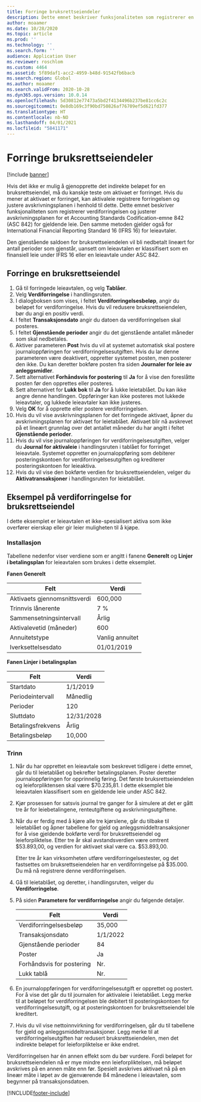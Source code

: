 ```yaml
---
title: Forringe bruksrettseiendeler
description: Dette emnet beskriver funksjonaliteten som registrerer en verdiforringelse og justerer avskrivningsplanen for aktiva for et Accounting Standards Codification-emne 842 (ASC 842) for gjeldende leie.
author: moaamer
ms.date: 10/28/2020
ms.topic: article
ms.prod: ''
ms.technology: ''
ms.search.form: ''
audience: Application User
ms.reviewer: roschlom
ms.custom: 4464
ms.assetid: 5f89daf1-acc2-4959-b48d-91542fb6bacb
ms.search.region: Global
ms.author: moaamer
ms.search.validFrom: 2020-10-28
ms.dyn365.ops.version: 10.0.14
ms.openlocfilehash: 5d30812e77473a5bd2f4134496b237be81cc6c2c
ms.sourcegitcommit: 0e8db169c3f90bd750826af76709ef5d621fd377
ms.translationtype: HT
ms.contentlocale: nb-NO
ms.lasthandoff: 04/01/2021
ms.locfileid: "5841171"
---
```

# <a name="impair-right-of-use-assets"></a>Forringe bruksrettseiendeler

[!include [banner](../includes/banner.md)]

Hvis det ikke er mulig å gjenopprette det indirekte beløpet for en bruksrettseiendel, må du kanskje teste om aktivaet er forringet. Hvis du mener at aktivaet er forringet, kan aktivaleie registrere forringelsen og justere avskrivningsplanen i henhold til dette. Dette emnet beskriver funksjonaliteten som registrerer verdiforringelsen og justerer avskrivningsplanen for et Accounting Standards Codification-emne 842 (ASC 842) for gjeldende leie. Den samme metoden gjelder også for International Financial Reporting Standard 16 (IFRS 16) for leieavtaler.

Den gjenstående saldoen for bruksrettseiendelen vil bli nedbetalt lineært for antall perioder som gjenstår, uansett om leieavtalen er klassifisert som en finansiell leie under IFRS 16 eller en leieavtale under ASC 842.

## <a name="impair-an-rou-asset"></a>Forringe en bruksrettseiendel

1. Gå til forringede leieavtalen, og velg **Tablåer**.
2. Velg **Verdiforringelse** i handlingsruten.
3. I dialogboksen som vises, i feltet **Verdiforringelsesbeløp**, angir du beløpet for verdiforringelse. Hvis du vil redusere bruksrettseiendelen, bør du angi en positiv verdi.
4. I feltet **Transaksjonsdato** angir du datoen da verdiforringelsen skal posteres.
5. I feltet **Gjenstående perioder** angir du det gjenstående antallet måneder som skal nedbetales.
6. Aktiver parameteren **Post** hvis du vil at systemet automatisk skal postere journaloppføringen for verdiforringelsesutgiften. Hvis du lar denne parameteren være deaktivert, oppretter systemet posten, men posterer den ikke. Du kan deretter bokføre posten fra siden **Journaler for leie av anleggsmidler**.
7. Sett alternativet **Forhåndsvis for postering** til **Ja** for å vise den foreslåtte posten før den opprettes eller posteres.
8. Sett alternativet for **Lukk bok** til **Ja** for å lukke leietablået. Du kan ikke angre denne handlingen. Oppføringer kan ikke posteres mot lukkede leieavtaler, og lukkede leieavtaler kan ikke justeres.
9. Velg **OK** for å opprette eller postere verdiforringelsen.
10. Hvis du vil vise avskrivningsplanen for det forringede aktivaet, åpner du avskrivningsplanen for aktivaet for leietablået. Aktivaet blir nå avskrevet på et lineært grunnlag over det antallet måneder du har angitt i feltet **Gjenstående perioder**.
11. Hvis du vil vise journaloppføringen for verdiforringelsesutgiften, velger du **Journal for aktivaleie** i handlingsruten i tablået for forringet leieavtale. Systemet oppretter en journaloppføring som debiterer posteringskontoen for verdiforringelsesutgiften og krediterer posteringskontoen for leieaktiva.
12. Hvis du vil vise den bokførte verdien for bruksrettseiendelen, velger du **Aktivatransaksjoner** i handlingsruten for leietablået.

## <a name="example-of-rou-asset-impairment"></a>Eksempel på verdiforringelse for bruksrettseiendel

I dette eksemplet er leieavtalen et ikke-spesialisert aktiva som ikke overfører eierskap eller gir leier muligheten til å kjøpe.

### <a name="setup"></a>Installasjon

Tabellene nedenfor viser verdiene som er angitt i fanene **Generelt** og **Linjer i betalingsplan** for leieavtalen som brukes i dette eksemplet.

**Fanen Generelt**

| Felt                      | Verdi            |
|----------------------------|------------------|
| Aktivaets gjennomsnittsverdi    | 600,000          |
| Trinnvis lånerente | 7 %               |
| Sammensetningsintervall       | Årlig         |
| Aktivalevetid (måneder) | 600              |
| Annuitetstype               | Vanlig annuitet |
| Iverksettelsesdato          | 01/01/2019       |

**Fanen Linjer i betalingsplan**

| Felt             | Verdi      |
|-------------------|------------|
| Startdato        | 1/1/2019   |
| Periodeintervall   | Månedlig    |
| Perioder           | 120        |
| Sluttdato          | 12/31/2028 |
| Betalingsfrekvens | Årlig   |
| Betalingsbeløp    | 10,000     |

### <a name="steps"></a>Trinn

1. Når du har opprettet en leieavtale som beskrevet tidligere i dette emnet, går du til leietablået og bekrefter betalingsplanen. Poster deretter journaloppføringen for opprinnelig føring. Det første bruksrettseiendelen og leieforpliktensen skal være $70.235,81. I dette eksemplet ble leieavtalen klassifisert som en gjeldende leie under ASC 842.
2. Kjør prosessen for satsvis journal tre ganger for å simulere at det er gått tre år for leiebetalingene, renteutgiftene og avskrivningsutgiftene.
3. Når du er ferdig med å kjøre alle tre kjørslene, går du tilbake til leietablået og åpner tabellene for gjeld og anleggsmiddeltransaksjoner for å vise gjeldende bokførte verdi for bruksrettseiendel og leieforpliktelse. Etter tre år skal avstandsverdien være omtrent $53.893,00, og verdien for aktivaet skal være ca. $53.893,00. 

    Etter tre år kan virksomheten utføre verdiforringelsestester, og det fastsettes om bruksrettseiendelen har en verdiforringelse på $35.000. Du må nå registrere denne verdiforringelsen.
    
4. Gå til leietablået, og deretter, i handlingsruten, velger du **Verdiforringelse**.
5. På siden **Parametere for verdiforringelse** angir du følgende detaljer.

    | Felt                  | Verdi    |
    |------------------------|----------|
    | Verdiforringelsesbeløp      | 35,000   |
    | Transaksjonsdato       | 1/1/2022 |
    | Gjenstående perioder      | 84       |
    | Poster                   | Ja      |
    | Forhåndsvis for postering | Nr.       |
    | Lukk tablå             | Nr.       |

6. En journaloppføringen for verdiforringelsesutgift er opprettet og postert. For å vise det går du til journalen for aktivaleie i leietablået. Legg merke til at beløpet for verdiforringelsen ble debitert til posteringskontoen for verdiforringelsesutgift, og at posteringskontoen for bruksrettseiendel ble kreditert.
7. Hvis du vil vise nettoinnvirkning for verdiforringelsen, går du til tabellene for gjeld og anleggsmiddeltransaksjoner. Legg merke til at verdiforringelseutgiften har redusert bruksrettseiendelen, men det indirekte beløpet for leieforpliktelse er ikke endret.

Verdiforringelsen har én annen effekt som du bør vurdere. Fordi beløpet for bruksrettseiendelen nå er mye mindre enn leieforpliktelsen, må beløpet avskrives på en annen måte enn før. Spesielt avskrives aktivaet nå på en lineær måte i løpet av de gjenværende 84 månedene i leieavtalen, som begynner på transaksjonsdatoen.


[!INCLUDE[footer-include](../../includes/footer-banner.md)]